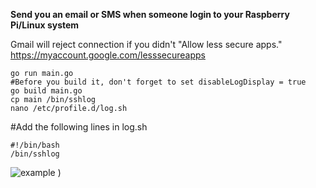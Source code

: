 **Send you an email or SMS when someone login to your Raspberry Pi/Linux system**

Gmail will reject connection if you didn't "Allow less secure apps."  https://myaccount.google.com/lesssecureapps

```
go run main.go
#Before you build it, don't forget to set disableLogDisplay = true
go build main.go
cp main /bin/sshlog
nano /etc/profile.d/log.sh
```

#Add the following lines in log.sh
```
#!/bin/bash
/bin/sshlog
```

![example](https://github.com/qienhuang/ssh_user_login_email_sms_notification/raw/master/email_example.jpg)
)
